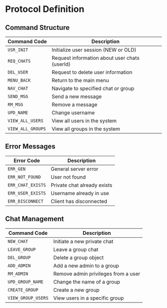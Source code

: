 # Protocol Definition 

## Command Structure

| Command Code     | Description                                 |
|------------------|---------------------------------------------|
| `USR_INIT`       | Initialize user session (NEW or OLD)        |
| `REQ_CHATS`      | Request information about user chats (userId) |
| `DEL_USER`       | Request to delete user information          |
| `MENU_BACK`      | Return to the main menu                     |
| `NAV_CHAT`       | Navigate to specified chat or group         |
| `SEND_MSG`       | Send a new message                          |
| `RM_MSG`         | Remove a message                            |
| `UPD_NAME`       | Change username                             |
| `VIEW_ALL_USERS` | View all users in the system                |
| `VIEW_ALL_GROUPS`| View all groups in the system               |

## Error Messages

| Error Code       | Description                                 |
|------------------|---------------------------------------------|
| `ERR_GEN`        | General server error                        |
| `ERR_NOT_FOUND`  | User not found                              |
| `ERR_CHAT_EXISTS`| Private chat already exists                 |
| `ERR_USER_EXISTS`| Username already in use                     |
| `ERR_DISCONNECT` | Client has disconnected                     |

## Chat Management

| Command Code     | Description                                 |
|------------------|---------------------------------------------|
| `NEW_CHAT`       | Initiate a new private chat                 |
| `LEAVE_GROUP`    | Leave a group chat                          |
| `DEL_GROUP`      | Delete a group object                       |
| `ADD_ADMIN`      | Add a new admin to a group                  |
| `RM_ADMIN`       | Remove admin privileges from a user         |
| `UPD_GROUP_NAME` | Change the name of a group                  |
| `CREATE_GROUP`   | Create a new group                          |
| `VIEW_GROUP_USERS`| View users in a specific group             |
